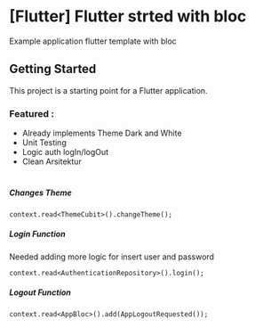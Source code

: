 # [Flutter] Flutter strted with bloc

Example application flutter template with bloc

## Getting Started

This project is a starting point for a Flutter application.

### Featured : 
- Already implements Theme Dark and White
- Unit Testing
- Logic auth logIn/logOut
- Clean Arsitektur

#

##### Changes Theme 
    context.read<ThemeCubit>().changeTheme();

##### Login Function
Needed adding more logic for insert user and password
    
    context.read<AuthenticationRepository>().login();

##### Logout Function
    context.read<AppBloc>().add(AppLogoutRequested());
